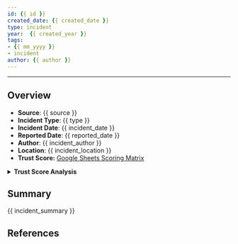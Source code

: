 ```yaml
---
id: {{ id }}
created_date: {{ created_date }}
type: incident
year:  {{ created_year }}
tags:
- {{ mm_yyyy }}
- incident
author: {{ author }}
---
```


----

## Overview

- **Source**: {{ source }}
- **Incident Type**: {{ type }}
- **Incident Date**: {{ incident_date }}
- **Reported Date**: {{ reported_date }}
- **Author**: {{ incident_author }}
- **Location**: {{ incident_location }}
- **Trust Score:** [Google Sheets Scoring Matrix](https://docs.google.com/spreadsheets/d/1CUarxE7P1cPwgWXwJzzeWnZGm1c6Wp2Ttazdt3VPM_s/edit?usp=sharing)

<details>
<summary><b>Trust Score Analysis</b></summary>
<IMG src="https://publish-01.obsidian.md/access/1c31a6f93f82a49b0a9eb31193d6cdec/_images/" alt="Trust Score"/>
</details>

## Summary

{{ incident_summary }}

## References

